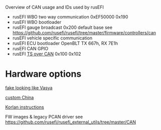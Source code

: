 Overview of CAN usage and IDs used by rusEFI


* rusEFI WBO two way communication 0xEF50000 0x190
* rusEFI WBO bootloader
* rusEFI gauge broadcast 0x200 default base see https://github.com/rusefi/rusefi/tree/master/firmware/controllers/can
* rusEFI vehicle specific communication 
* rusEFI ECU bootloader OpenBLT  TX 667h, RX 7E1h
* rusEFI CAN GPIO
* rusEFI [TS over CAN](TS-over-CAN) 0x100 0x102


# Hardware options

[fake looking like Vasya](https://rusefi.com/forum/viewtopic.php?f=13&t=2243)

[custom China](https://rusefi.com/forum/viewtopic.php?f=13&t=2209)

[Korlan instructions](https://rusefi.com/forum/viewtopic.php?p=43654#p43654)

FW images & legacy PCAN driver see https://github.com/rusefi/rusefi_external_utils/tree/master/CAN
